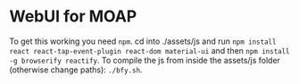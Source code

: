 WebUI for MOAP
==============

To get this working you need `npm`. cd into ./assets/js and run `npm install react react-tap-event-plugin react-dom material-ui` and then `npm install -g browserify reactify`.
To compile the js from inside the assets/js folder (otherwise change paths): `./bfy.sh`.
